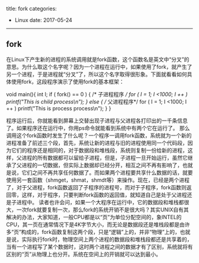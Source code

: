 title: fork
categories: 
- Linux
date: 2017-05-24
---
## fork
在Linux下产生新的进程的系统调用就是fork函数，这个函数名是英文中“分叉”的意思。为什么取这个名字呢？因为一个进程在运行中，如果使用了fork，就产生了另一个进程，于是进程就“分叉”了，所以这个名字取得很形象。下面就看看如何具体使用fork，这段程序演示了使用fork的基本框架：

 void main(){ int I; if ( fork() == 0 ) { /* 子进程程序 */ for ( I = 1; I <1000; I ++ ) printf("This is child process\n"); } else { /* 父进程程序*/ for ( I = 1; I <1000; I ++ ) printf("This is process process\n"); } } 

 程序运行后，你就能看到屏幕上交替出现子进程与父进程各打印出的一千条信息了。如果程序还在运行中，你用ps命令就能看到系统中有两个它在运行了。 那么调用这个fork函数时发生了什么呢？一个程序一调用fork函数，系统就为一个新的进程准备了前述三个段，首先，系统让新的进程与旧的进程使用同一个代码段，因为它们的程序还是相同的，对于数据段和堆栈段，系统则复制一份给新的进程，这样，父进程的所有数据都可以留给子进程，但是，子进程一旦开始运行，虽然它继承了父进程的一切数据，但实际上数据却已经分开，相互之间不再有影响了，也就是说，它们之间不再共享任何数据了。而如果两个进程要共享什么数据的话，就要使用另一套函数（shmget，shmat，shmdt等）来操作。现在，已经是两个进程了，对于父进程，fork函数返回了子程序的进程号，而对于子程序，fork函数则返回零，这样，对于程序，只要判断fork函数的返回值，就知道自己是处于父进程还是子进程中。 读者也许会问，如果一个大程序在运行中，它的数据段和堆栈都很大，一次fork就要复制一次，那么fork的系统开销不是很大吗？其实UNIX自有其解决的办法，大家知道，一般CPU都是以“页”为单位分配空间的，象INTEL的CPU，其一页在通常情况下是4K字节大小，而无论是数据段还是堆栈段都是由许多“页”构成的，fork函数复制这两个段，只是“逻辑”上的，并非“物理”上的，也就是说，实际执行fork时，物理空间上两个进程的数据段和堆栈段都还是共享着的，当有一个进程写了某个数据时，这时两个进程之间的数据才有了区别，系统就将有区别的“页”从物理上也分开。系统在空间上的开销就可以达到最小。



